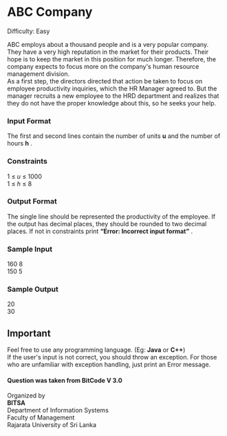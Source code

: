 # ABC Company
Difficulty: Easy  
  
ABC employs about a thousand people and is a very popular company. They have a very high reputation in the market for their products. Their hope is to keep the market in this position for much longer. Therefore, the company expects to focus more on the company's human resource management division.  
As a first step, the directors directed that action be taken to focus on employee productivity inquiries, which the HR Manager agreed to. But the manager recruits a new employee to the HRD department and realizes that they do not have the proper knowledge about this, so he seeks your help.

### Input Format
The first and second lines contain the number of units **u** and the number of hours **h** .

### Constraints
1 ≤ *u* ≤ 1000  
1 ≤ *h* ≤ 8

### Output Format
The single line should be represented the productivity of the employee. If the output has decimal places, they should be rounded to two decimal places. If not in constraints print **“Error: Incorrect input format”** .

### Sample Input
160 8  
150 5

### Sample Output
20  
30

## Important
Feel free to use any programming language. (Eg: **Java** or **C++**)  
If the user's input is not correct, you should throw an exception. For those who are unfamiliar with exception handling, just print an Error message.  

#### Question was taken from BitCode V 3.0
Organized by  
<b>BITSA</b>  
Department of Information Systems  
Faculty of Management  
Rajarata University of Sri Lanka  
